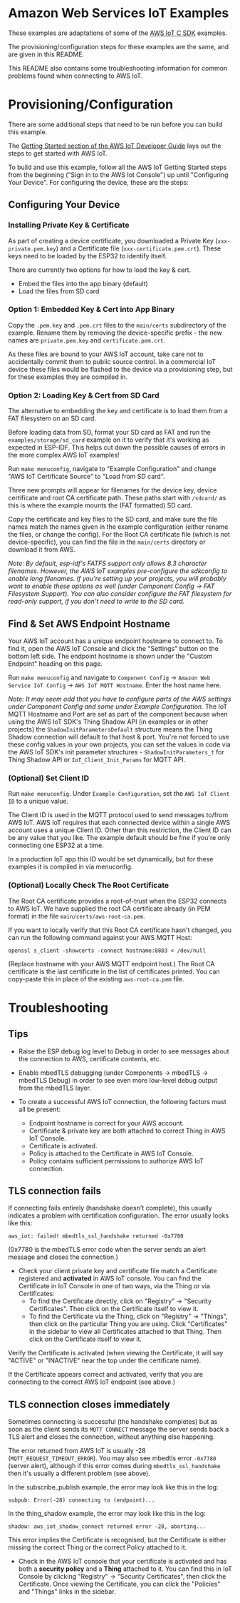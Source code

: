 # Amazon Web Services IoT Examples

These examples are adaptations of some of the [AWS IoT C SDK](https://github.com/aws/aws-iot-device-sdk-embedded-C) examples.

The provisioning/configuration steps for these examples are the same, and are given in this README.

This README also contains some troubleshooting information for common problems found when connecting to AWS IoT.

# Provisioning/Configuration

There are some additional steps that need to be run before you can build this example.

The [Getting Started section of the AWS IoT Developer Guide](http://docs.aws.amazon.com/iot/latest/developerguide/iot-gs.html) lays out the steps to get started with AWS IoT.

To build and use this example, follow all the AWS IoT Getting Started steps from the beginning ("Sign in to the AWS Iot Console") up until "Configuring Your Device". For configuring the device, these are the steps:

## Configuring Your Device

### Installing Private Key & Certificate

As part of creating a device certificate, you downloaded a Private Key (`xxx-private.pem.key`) and a Certificate file (`xxx-certificate.pem.crt`). These keys need to be loaded by the ESP32 to identify itself.

There are currently two options for how to load the key & cert.

* Embed the files into the app binary (default)
* Load the files from SD card

### Option 1: Embedded Key & Cert into App Binary

Copy the `.pem.key` and `.pem.crt` files to the `main/certs` subdirectory of the example. Rename them by removing the device-specific prefix - the new names are `private.pem.key` and `certificate.pem.crt`.

As these files are bound to your AWS IoT account, take care not to accidentally commit them to public source control. In a commercial IoT device these files would be flashed to the device via a provisioning step, but for these examples they are compiled in.

### Option 2: Loading Key & Cert from SD Card

The alternative to embedding the key and certificate is to load them from a FAT filesystem on an SD card.

Before loading data from SD, format your SD card as FAT and run the `examples/storage/sd_card` example on it to verify that it's working as expected in ESP-IDF. This helps cut down the possible causes of errors in the more complex AWS IoT examples!

Run `make menuconfig`, navigate to "Example Configuration" and change "AWS IoT Certificate Source" to "Load from SD card".

Three new prompts will appear for filenames for the device key, device certificate and root CA certificate path. These paths start with `/sdcard/` as this is where the example mounts the (FAT formatted) SD card.

Copy the certificate and key files to the SD card, and make sure the file names match the names given in the example configuration (either rename the files, or change the config). For the Root CA certificate file (which is not device-specific), you can find the file in the `main/certs` directory or download it from AWS.

*Note: By default, esp-idf's FATFS support only allows 8.3 character filenames. However, the AWS IoT examples pre-configure the sdkconfig to enable long filenames. If you're setting up your projects, you will probably want to enable these options as well (under Component Config -> FAT Filesystem Support). You can also consider configure the FAT filesystem for read-only support, if you don't need to write to the SD card.*

## Find & Set AWS Endpoint Hostname

Your AWS IoT account has a unique endpoint hostname to connect to. To find it, open the AWS IoT Console and click the "Settings" button on the bottom left side. The endpoint hostname is shown under the "Custom Endpoint" heading on this page.

Run `make menuconfig` and navigate to `Component Config` -> `Amazon Web Service IoT Config` -> `AWS IoT MQTT Hostname`. Enter the host name here.

*Note: It may seem odd that you have to configure parts of the AWS settings under Component Config and some under Example Configuration.* The IoT MQTT Hostname and Port are set as part of the component because when using the AWS IoT SDK's Thing Shadow API (in examples or in other projects) the `ShadowInitParametersDefault` structure means the Thing Shadow connection will default to that host & port. You're not forced to use these config values in your own projects, you can set the values in code via the AWS IoT SDK's init parameter structures - `ShadowInitParameters_t` for Thing Shadow API or `IoT_Client_Init_Params` for MQTT API.

### (Optional) Set Client ID

Run `make menuconfig`. Under `Example Configuration`, set the `AWS IoT Client ID` to a unique value.

The Client ID is used in the MQTT protocol used to send messages to/from AWS IoT. AWS IoT requires that each connected device within a single AWS account uses a unique Client ID. Other than this restriction, the Client ID can be any value that you like. The example default should be fine if you're only connecting one ESP32 at a time.

In a production IoT app this ID would be set dynamically, but for these examples it is compiled in via menuconfig.

### (Optional) Locally Check The Root Certificate

The Root CA certificate provides a root-of-trust when the ESP32 connects to AWS IoT. We have supplied the root CA certificate already (in PEM format) in the file `main/certs/aws-root-ca.pem`.

If you want to locally verify that this Root CA certificate hasn't changed, you can run the following command against your AWS MQTT Host:

```
openssl s_client -showcerts -connect hostname:8883 < /dev/null
```

(Replace hostname with your AWS MQTT endpoint host.) The Root CA certificate is the last certificate in the list of certificates printed. You can copy-paste this in place of the existing `aws-root-ca.pem` file.


# Troubleshooting

## Tips

* Raise the ESP debug log level to Debug in order to see messages about the connection to AWS, certificate contents, etc.

* Enable mbedTLS debugging (under Components -> mbedTLS -> mbedTLS Debug) in order to see even more low-level debug output from the mbedTLS layer.

* To create a successful AWS IoT connection, the following factors must all be present:
  - Endpoint hostname is correct for your AWS account.
  - Certificate & private key are both attached to correct Thing in AWS IoT Console.
  - Certificate is activated.
  - Policy is attached to the Certificate in AWS IoT Console.
  - Policy contains sufficient permissions to authorize AWS IoT connection.

## TLS connection fails

If connecting fails entirely (handshake doesn't complete), this usually indicates a problem with certification configuration. The error usually looks like this:

```
aws_iot: failed! mbedtls_ssl_handshake returned -0x7780
```

(0x7780 is the mbedTLS error code when the server sends an alert message and closes the connection.)

* Check your client private key and certificate file match a Certificate registered and **activated** in AWS IoT console. You can find the Certificate in IoT Console in one of two ways, via the Thing or via Certificates:
  - To find the Certificate directly, click on "Registry" -> "Security Certificates". Then click on the Certificate itself to view it.
  - To find the Certificate via the Thing, click on "Registry" -> "Things", then click on the particular Thing you are using. Click "Certificates" in the sidebar to view all Certificates attached to that Thing. Then click on the Certificate itself to view it.

Verify the Certificate is activated (when viewing the Certificate, it will say "ACTIVE" or "INACTIVE" near the top under the certificate name).

If the Certificate appears correct and activated, verify that you are connecting to the correct AWS IoT endpoint (see above.)

## TLS connection closes immediately

Sometimes connecting is successful (the handshake completes) but as soon as the client sends its `MQTT CONNECT` message the server sends back a TLS alert and closes the connection, without anything else happening.

The error returned from AWS IoT is usually -28 (`MQTT_REQUEST_TIMEOUT_ERROR`). You may also see mbedtls error `-0x7780` (server alert), although if this error comes during `mbedtls_ssl_handshake` then it's usually a different problem (see above).

In the subscribe_publish example, the error may look like this in the log:

```
subpub: Error(-28) connecting to (endpoint)...
```

In the thing_shadow example, the error may look like this in the log:

```
shadow: aws_iot_shadow_connect returned error -28, aborting...
```

This error implies the Certificate is recognised, but the Certificate is either missing the correct Thing or the correct Policy attached to it.

* Check in the AWS IoT console that your certificate is activated and has both a **security policy** and a **Thing** attached to it. You can find this in IoT Console by clicking "Registry" -> "Security Certificates", then click the Certificate. Once viewing the Certificate, you can click the "Policies" and "Things" links in the sidebar.

